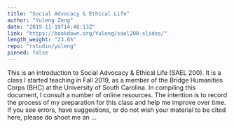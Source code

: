 ```yaml
---
title: "Social Advocacy & Ethical Life"
author: "Yuleng Zeng"
date: "2019-11-19T14:48:13Z"
link: "https://bookdown.org/Yuleng/sael200-slides/"
length_weight: "23.6%"
repo: "rstudio/yuleng"
pinned: false
---
```


This is an introduction to Social Advocacy & Ethical Life (SAEL 200). It is a class I started teaching in Fall 2019, as a member of the Bridge Humanities Corps (BHC) at the University of South Carolina. In compiling this document, I consult a number of online resources. The intention is to record the process of my preparation for this class and help me improve over time. If you see errors, have suggestions, or do not wish your material to be cited here, please do shoot me an ...
